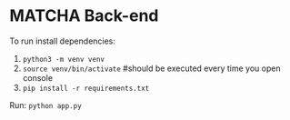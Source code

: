 # MATCHA Back-end

To run install dependencies:
1. `python3 -m venv venv`
2. `source venv/bin/activate` #should be executed every time you open console
3. `pip install -r requirements.txt`

Run:
`python app.py`